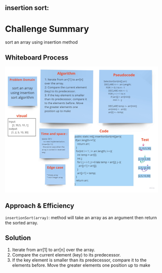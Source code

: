 ## insertion sort:

# Challenge Summary
sort an array using insertion method
## Whiteboard Process
![whiteboard](steps/insertionSort.jpg)

## Approach & Efficiency
<!-- What approach did you take? Why? What is the Big O space/time for this approach? -->
`insertionSort(array)`:  method will take an array as an argument then return the sorted array.
## Solution
<!-- Show how to run your code, and examples of it in action -->
1. Iterate from arr[1] to arr[n] over the array.
2. Compare the current element (key) to its predecessor.
3. If the key element is smaller than its predecessor, compare it to the elements before. Move the greater elements one position up to make
